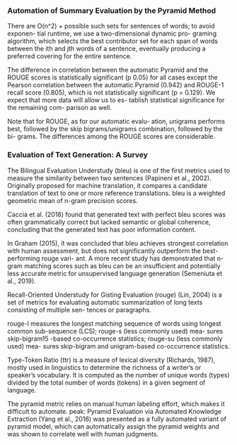 ### Automation of Summary Evaluation by the Pyramid Method

There are O(n^2) + possible
such sets for sentences of words; to avoid exponen-
tial runtime, we use a two-dimensional dynamic pro-
graming algorithm, which selects the best contributor
set for each span of words between the ith and jth
words of a sentence, eventually producing a preferred
covering for the entire sentence.

The difference
in correlation between the automatic Pyramid and the
ROUGE scores is statistically significant (p 0.05)
for all cases except the Pearson correlation between
the automatic Pyramid (0.942) and ROUGE-1 recall
score (0.805), which is not statistically significant (p
= 0.129). We expect that more data will allow us to es-
tablish statistical significance for the remaining com-
parison as well.

Note that for ROUGE, as for our automatic evalu-
ation, unigrams performs best, followed by the skip
bigrams/unigrams combination, followed by the bi-
grams. The differences among the ROUGE scores are
considerable.


### Evaluation of Text Generation: A Survey

The Bilingual Evaluation Understudy (bleu) is one of the first metrics used to
measure the similarity between two sentences (Papineni et al., 2002). Originally proposed
for machine translation, it compares a candidate translation of text to one or more reference
translations. bleu is a weighted geometric mean of n-gram precision scores.

Caccia et al. (2018) found that generated text with perfect bleu
scores was often grammatically correct but lacked semantic or global coherence, concluding
that the generated text has poor information content.

In Graham (2015), it was concluded that bleu achieves strongest correlation with
human assessment, but does not significantly outperform the best-performing rouge vari-
ant. A more recent study has demonstrated that n-gram matching scores such as bleu can
be an insufficient and potentially less accurate metric for unsupervised language generation
(Semeniuta et al., 2019).

Recall-Oriented Understudy for Gisting Evaluation (rouge) (Lin, 2004) is a set
of metrics for evaluating automatic summarization of long texts consisting of multiple sen-
tences or paragraphs.

rouge-l measures the longest matching sequence
of words using longest common sub-sequence (LCS); rouge-s (less commonly used) mea-
sures skip-bigram15 -based co-occurrence statistics; rouge-su (less commonly used) mea-
sures skip-bigram and unigram-based co-occurrence statistics.

Type-Token Ratio (ttr) is a measure of lexical diversity (Richards, 1987), mostly used
in linguistics to determine the richness of a writer’s or speaker’s vocabulary. It is computed
as the number of unique words (types) divided by the total number of words (tokens) in a
given segment of language.

The pyramid metric relies on manual human labeling effort, which makes it difficult
to automate. peak: Pyramid Evaluation via Automated Knowledge Extraction (Yang
et al., 2016) was presented as a fully automated variant of pyramid model, which can
automatically assign the pyramid weights and was shown to correlate well with human
judgments.
